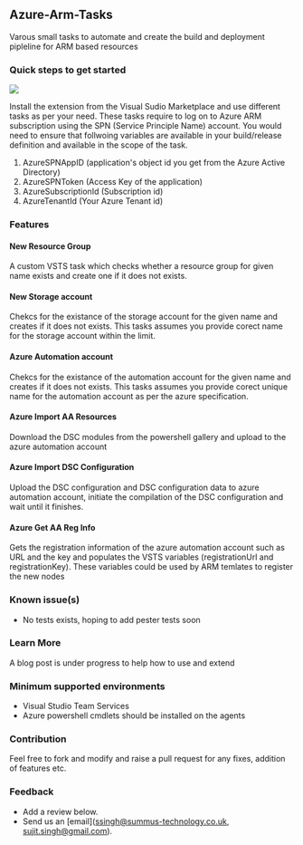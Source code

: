 ## Azure-Arm-Tasks ##

Varous small tasks to automate and create the build and deployment pipleline for ARM based resources

### Quick steps to get started ###

![](/static/images/Screen1.png)

Install the extension from the Visual Sudio Marketplace and use different tasks as per your need. These tasks require to log on to Azure ARM subscription using the SPN (Service Principle Name) account. You would need to 
ensure that follwoing variables are available in your build/release definition and available in the scope of the task.

1.	AzureSPNAppID (application's object id you get from the Azure Active Directory)
2.	AzureSPNToken (Access Key of the application)
3.	AzureSubscriptionId (Subscription id)
4.	AzureTenantId  (Your Azure Tenant id)



### Features 
#### New Resource Group
A custom VSTS task which checks whether a resource group for given name exists and create one if it does not exists.

#### New Storage account
Chekcs for the existance of the storage account for the given name and creates if it does not exists. This tasks assumes you provide corect name for the storage account within the limit. 

#### Azure Automation account
Chekcs for the existance of the automation account for the given name and creates if it does not exists. This tasks assumes you provide corect unique name for the automation account as per the azure specification. 

#### Azure Import AA Resources
Download the DSC modules from the powershell gallery and upload to the azure automation account

#### Azure Import DSC Configuration
Upload the DSC configuration and DSC configuration data to azure automation account, initiate the compilation of the DSC configuration and wait until it finishes.

#### Azure Get AA Reg Info
Gets the registration information of the azure automation account such as URL and the key and populates the VSTS variables (registrationUrl and registrationKey). These variables could be used by ARM temlates to register the new nodes


### Known issue(s)
- No tests exists, hoping to add pester tests soon

### Learn More
A blog post is under progress to help how to use and extend

### Minimum supported environments ###
- Visual Studio Team Services
- Azure powershell cmdlets should be installed on the agents

### Contribution ###
Feel free to fork and modify and raise a pull request for any fixes, addition of features etc. 

### Feedback ###
- Add a review below.
- Send us an [email](ssingh@summus-technology.co.uk, sujit.singh@gmail.com).